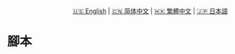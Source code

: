 <div style="text-align: right"><a href="../../en/latest/scripts.html">🇺🇸 English</a> | <a href="../../zh-cn/latest/scripts.html">🇨🇳 简体中文</a> | <a href="../../zh-tw/latest/scripts.html">🇭🇰 繁體中文</a> | <a href="../../ja/latest/scripts.html">🇯🇵 日本語</a></div>

# 腳本
